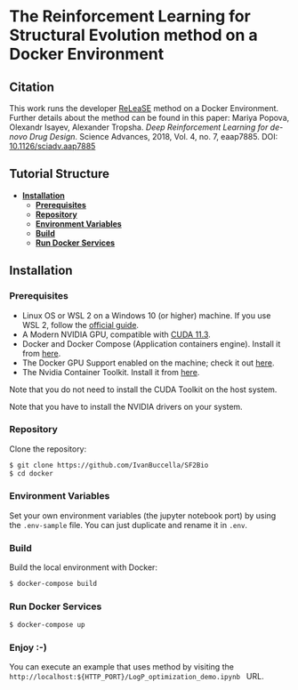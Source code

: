 # The Reinforcement Learning for Structural Evolution method on a Docker Environment

## Citation

This work runs the developer [ReLeaSE](https://github.com/isayev/ReLeaSE/) method on a Docker Environment. Further details about the method can be found in this paper: Mariya Popova, Olexandr Isayev, Alexander Tropsha. _Deep Reinforcement Learning for de-novo Drug Design_. Science Advances, 2018, Vol. 4, no. 7, eaap7885. DOI: [10.1126/sciadv.aap7885](http://dx.doi.org/10.1126/sciadv.aap7885)

## Tutorial Structure

- **[Installation](#installation)**
  - **[Prerequisites](#prerequisites)**
  - **[Repository](#repository)**
  - **[Environment Variables](#environment-variables)**
  - **[Build](#build)**
  - **[Run Docker Services](#run-docker-services)**

## Installation

### Prerequisites

- Linux OS or WSL 2 on a Windows 10 (or higher) machine. If you use WSL 2, follow the [official guide](https://docs.nvidia.com/cuda/wsl-user-guide/index.html#getting-started-with-cuda-on-wsl).
- A Modern NVIDIA GPU, compatible with [CUDA 11.3](https://developer.nvidia.com/cuda-11.3.0-download-archive).
- Docker and Docker Compose (Application containers engine). Install it from [here](https://www.docker.com).
- The Docker GPU Support enabled on the machine; check it out [here](https://docs.docker.com/compose/gpu-support/).
- The Nvidia Container Toolkit. Install it from [here](https://docs.nvidia.com/datacenter/cloud-native/container-toolkit/install-guide.html#install-guide).

Note that you do not need to install the CUDA Toolkit on the host system.

Note that you have to install the NVIDIA drivers on your system.

### Repository

Clone the repository:

```sh
$ git clone https://github.com/IvanBuccella/SF2Bio
$ cd docker
```

### Environment Variables

Set your own environment variables (the jupyter notebook port) by using the `.env-sample` file. You can just duplicate and rename it in `.env`.

### Build

Build the local environment with Docker:

```sh
$ docker-compose build
```

### Run Docker Services

```sh
$ docker-compose up
```

### Enjoy :-)

You can execute an example that uses method by visiting the `http://localhost:${HTTP_PORT}/LogP_optimization_demo.ipynb ` URL.
